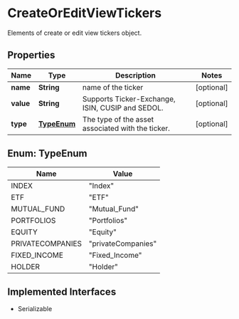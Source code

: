 

# CreateOrEditViewTickers

Elements of create or edit view tickers object.

## Properties

Name | Type | Description | Notes
------------ | ------------- | ------------- | -------------
**name** | **String** | name of the ticker |  [optional]
**value** | **String** | Supports Ticker-Exchange, ISIN, CUSIP and SEDOL. |  [optional]
**type** | [**TypeEnum**](#TypeEnum) | The type of the asset associated with the ticker. |  [optional]



## Enum: TypeEnum

Name | Value
---- | -----
INDEX | &quot;Index&quot;
ETF | &quot;ETF&quot;
MUTUAL_FUND | &quot;Mutual_Fund&quot;
PORTFOLIOS | &quot;Portfolios&quot;
EQUITY | &quot;Equity&quot;
PRIVATECOMPANIES | &quot;privateCompanies&quot;
FIXED_INCOME | &quot;Fixed_Income&quot;
HOLDER | &quot;Holder&quot;


## Implemented Interfaces

* Serializable


